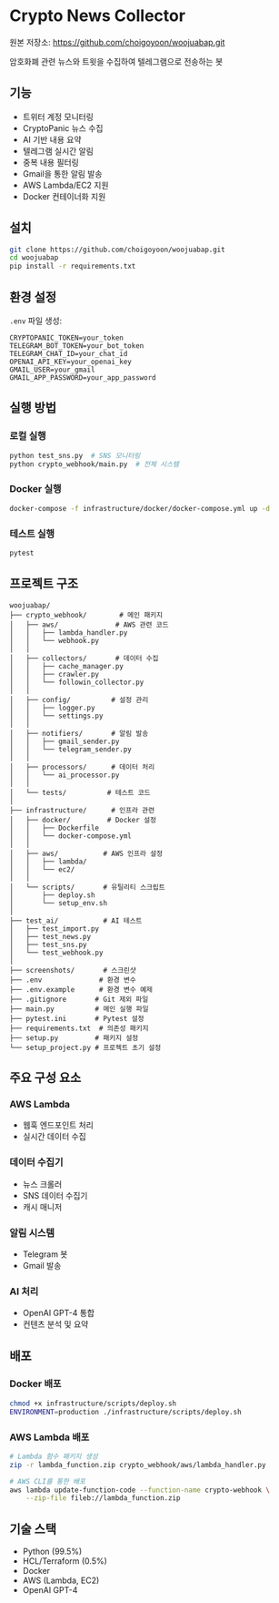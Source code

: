 # Crypto News Collector
원본 저장소: https://github.com/choigoyoon/woojuabap.git

암호화폐 관련 뉴스와 트윗을 수집하여 텔레그램으로 전송하는 봇

## 기능
- 트위터 계정 모니터링
- CryptoPanic 뉴스 수집
- AI 기반 내용 요약
- 텔레그램 실시간 알림
- 중복 내용 필터링
- Gmail을 통한 알림 발송
- AWS Lambda/EC2 지원
- Docker 컨테이너화 지원

## 설치
```bash
git clone https://github.com/choigoyoon/woojuabap.git
cd woojuabap
pip install -r requirements.txt
```

## 환경 설정
`.env` 파일 생성:
```
CRYPTOPANIC_TOKEN=your_token
TELEGRAM_BOT_TOKEN=your_bot_token
TELEGRAM_CHAT_ID=your_chat_id
OPENAI_API_KEY=your_openai_key
GMAIL_USER=your_gmail
GMAIL_APP_PASSWORD=your_app_password
```

## 실행 방법

### 로컬 실행
```bash
python test_sns.py  # SNS 모니터링
python crypto_webhook/main.py  # 전체 시스템
```

### Docker 실행
```bash
docker-compose -f infrastructure/docker/docker-compose.yml up -d
```

### 테스트 실행
```bash
pytest
```

## 프로젝트 구조
```
woojuabap/
├── crypto_webhook/        # 메인 패키지
│   ├── aws/              # AWS 관련 코드
│   │   ├── lambda_handler.py
│   │   └── webhook.py
│   │
│   ├── collectors/       # 데이터 수집
│   │   ├── cache_manager.py
│   │   ├── crawler.py
│   │   └── followin_collector.py
│   │
│   ├── config/          # 설정 관리
│   │   ├── logger.py
│   │   └── settings.py
│   │
│   ├── notifiers/       # 알림 발송
│   │   ├── gmail_sender.py
│   │   └── telegram_sender.py
│   │
│   ├── processors/      # 데이터 처리
│   │   └── ai_processor.py
│   │
│   └── tests/          # 테스트 코드
│
├── infrastructure/      # 인프라 관련
│   ├── docker/         # Docker 설정
│   │   ├── Dockerfile
│   │   └── docker-compose.yml
│   │
│   ├── aws/           # AWS 인프라 설정
│   │   ├── lambda/
│   │   └── ec2/
│   │
│   └── scripts/       # 유틸리티 스크립트
│       ├── deploy.sh
│       └── setup_env.sh
│
├── test_ai/           # AI 테스트
│   ├── test_import.py
│   ├── test_news.py
│   ├── test_sns.py
│   └── test_webhook.py
│
├── screenshots/       # 스크린샷
├── .env              # 환경 변수
├── .env.example      # 환경 변수 예제
├── .gitignore       # Git 제외 파일
├── main.py          # 메인 실행 파일
├── pytest.ini       # Pytest 설정
├── requirements.txt  # 의존성 패키지
├── setup.py         # 패키지 설정
└── setup_project.py # 프로젝트 초기 설정
```

## 주요 구성 요소

### AWS Lambda
- 웹훅 엔드포인트 처리
- 실시간 데이터 수집

### 데이터 수집기
- 뉴스 크롤러
- SNS 데이터 수집기
- 캐시 매니저

### 알림 시스템
- Telegram 봇
- Gmail 발송

### AI 처리
- OpenAI GPT-4 통합
- 컨텐츠 분석 및 요약

## 배포

### Docker 배포
```bash
chmod +x infrastructure/scripts/deploy.sh
ENVIRONMENT=production ./infrastructure/scripts/deploy.sh
```

### AWS Lambda 배포
```bash
# Lambda 함수 패키지 생성
zip -r lambda_function.zip crypto_webhook/aws/lambda_handler.py

# AWS CLI를 통한 배포
aws lambda update-function-code --function-name crypto-webhook \
    --zip-file fileb://lambda_function.zip
```

## 기술 스택
- Python (99.5%)
- HCL/Terraform (0.5%)
- Docker
- AWS (Lambda, EC2)
- OpenAI GPT-4